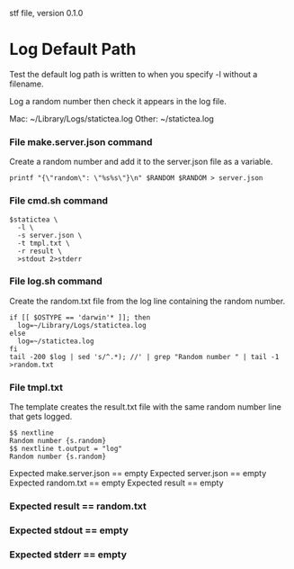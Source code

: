 stf file, version 0.1.0

# Log Default Path

Test the default log path is written to when you specify -l without a
filename.

Log a random number then check it appears in the log file.

Mac: ~/Library/Logs/statictea.log
Other: ~/statictea.log

### File make.server.json command

Create a random number and add it to the server.json file as a
variable.

~~~
printf "{\"random\": \"%s%s\"}\n" $RANDOM $RANDOM > server.json
~~~

### File cmd.sh command

~~~
$statictea \
  -l \
  -s server.json \
  -t tmpl.txt \
  -r result \
  >stdout 2>stderr
~~~

### File log.sh command

Create the random.txt file from the log line containing the random
number.

~~~
if [[ $OSTYPE == 'darwin'* ]]; then
  log=~/Library/Logs/statictea.log
else
  log=~/statictea.log
fi
tail -200 $log | sed 's/^.*); //' | grep "Random number " | tail -1 >random.txt
~~~

### File tmpl.txt

The template creates the result.txt file with the same random number
line that gets logged.

~~~
$$ nextline
Random number {s.random}
$$ nextline t.output = "log"
Random number {s.random}
~~~

Expected make.server.json == empty
Expected server.json == empty
Expected random.txt == empty
Expected result == empty

### Expected result == random.txt
### Expected stdout == empty
### Expected stderr == empty
